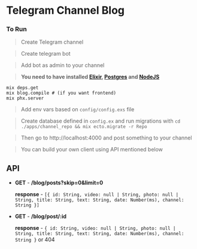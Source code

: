 # Telegram Channel Blog


### To Run

> Create Telegram channel

> Create telegram bot

> Add bot as admin to your channel


> __You need to have installed [Elixir](https://elixir-lang.org/install.html), [Postgres](https://www.postgresql.org/download/) and [NodeJS](https://nodejs.org/en/download/package-manager/)__

```
mix deps.get
mix blog.compile # (if you want frontend)
mix phx.server
```
> Add env vars based on `config/config.exs` file

> Create database defined in `config.ex` and run migrations with `cd ./apps/channel_repo && mix ecto.migrate -r Repo`

> Then go to http://localhost:4000 and post something to your channel

> You can build your own client using API mentioned below

## API

-  **GET** - **/blog/posts?skip=0&limit=0**

    **response** - ```[{
                id: String,
                video: null | String,
                photo: null | String,
                title: String,
                text: String,
                date: Number(ms),
                channel: String
            }]```

-  **GET** - **/blog/post/:id**

    **response** - ```{
                id: String,
                video: null | String,
                photo: null | String,
                title: String,
                text: String,
                date: Number(ms),
                channel: String
            }``` or 404
